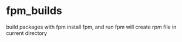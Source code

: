 # fpm_builds
build packages with fpm
install fpm, and run fpm will create rpm file in current directory
